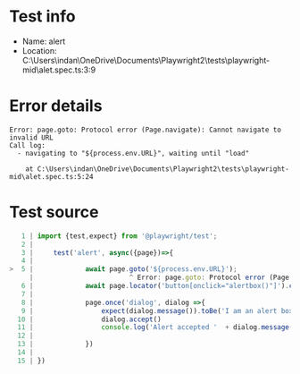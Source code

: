 # Test info

- Name: alert
- Location: C:\Users\indan\OneDrive\Documents\Playwright2\tests\playwright-mid\alet.spec.ts:3:9

# Error details

```
Error: page.goto: Protocol error (Page.navigate): Cannot navigate to invalid URL
Call log:
  - navigating to "${process.env.URL}", waiting until "load"

    at C:\Users\indan\OneDrive\Documents\Playwright2\tests\playwright-mid\alet.spec.ts:5:24
```

# Test source

```ts
   1 | import {test,expect} from '@playwright/test';
   2 |
   3 |     test('alert', async({page})=>{
   4 |
>  5 |             await page.goto('${process.env.URL}');
     |                        ^ Error: page.goto: Protocol error (Page.navigate): Cannot navigate to invalid URL
   6 |             await page.locator('button[onclick="alertbox()"]').click()
   7 |
   8 |             page.once('dialog', dialog =>{
   9 |                 expect(dialog.message()).toBe('I am an alert box!')
  10 |                 dialog.accept() 
  11 |                 console.log('Alert accepted '  + dialog.message())                   
  12 |
  13 |             })
  14 |
  15 | })
```